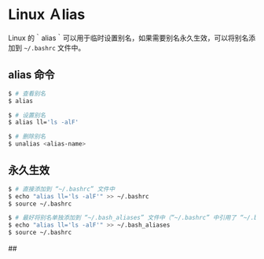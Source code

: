 # Linux Ａlias

Linux 的｀alias｀可以用于临时设置别名，如果需要别名永久生效，可以将别名添加到 `~/.bashrc` 文件中。

## alias 命令

```bash
$ # 查看别名
$ alias

$ # 设置别名
$ alias ll='ls -alF'

$ # 删除别名
$ unalias <alias-name>
```

## 永久生效

```bash
$ # 直接添加到 “~/.bashrc” 文件中
$ echo "alias ll='ls -alF'" >> ~/.bashrc
$ source ~/.bashrc

$ # 最好将别名单独添加到 “~/.bash_aliases” 文件中（“~/.bashrc” 中引用了 “~/.bash_aliases”）
$ echo "alias ll='ls -alF'" >> ~/.bash_aliases
$ source ~/.bashrc
```



##　